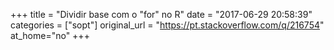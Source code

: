 +++
title = "Dividir base com o "for" no R"
date = "2017-06-29 20:58:39"
categories = ["sopt"]
original_url = "https://pt.stackoverflow.com/q/216754"
at_home="no"
+++

